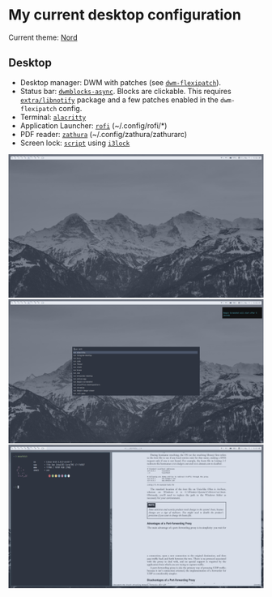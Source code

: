 # My current desktop configuration

Current theme: [Nord](https://www.nordtheme.com/)

## Desktop

- Desktop manager: DWM with patches (see [`dwm-flexipatch`](https://github.com/bakkeby/dwm-flexipatch)).
- Status bar: [`dwmblocks-async`](https://github.com/UtkarshVerma/dwmblocks-async). Blocks are clickable. This requires [`extra/libnotify`](https://man.archlinux.org/man/notify-send.1.en) package and a few patches enabled in the `dwm-flexipatch` config.
- Terminal: [`alacritty`](https://github.com/alacritty/alacritty)
- Application Launcher: [`rofi`](https://github.com/davatorium/rofi) (~/.config/rofi/*)
- PDF reader: [`zathura`](https://github.com/pwmt/zathura) (~/.config/zathura/zathurarc)
- Screen lock: [`script`](i3lock_run.sh) using [`i3lock`](https://github.com/i3/i3lock)

![](screenshots/overview-1.png)
![](screenshots/overview-rofi.png)
![](screenshots/zathura-and-alacritty.png)

